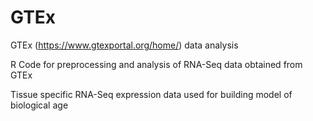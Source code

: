 # GTEx
GTEx (https://www.gtexportal.org/home/) data analysis

R Code for preprocessing and analysis of RNA-Seq data obtained from GTEx

Tissue specific RNA-Seq expression data used for building model of biological age



